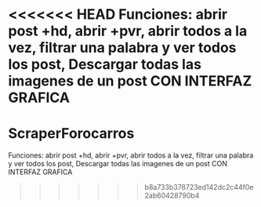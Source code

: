 <<<<<<< HEAD
Funciones: abrir post +hd, abrir +pvr, abrir todos a la vez, filtrar una palabra y ver todos los post, Descargar todas las imagenes de un post CON INTERFAZ GRAFICA
=======
# ScraperForocarros
Funciones: abrir post +hd, abrir +pvr, abrir todos a la vez, filtrar una palabra y ver todos los post,
Descargar todas las imagenes de un post CON INTERFAZ GRAFICA
>>>>>>> b8a733b378723ed142dc2c44f0e2ab60428790b4
